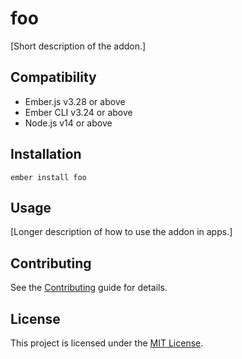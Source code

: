 foo
==============================================================================

[Short description of the addon.]


Compatibility
------------------------------------------------------------------------------

* Ember.js v3.28 or above
* Ember CLI v3.24 or above
* Node.js v14 or above


Installation
------------------------------------------------------------------------------

```
ember install foo
```


Usage
------------------------------------------------------------------------------

[Longer description of how to use the addon in apps.]


Contributing
------------------------------------------------------------------------------

See the [Contributing](CONTRIBUTING.md) guide for details.


License
------------------------------------------------------------------------------

This project is licensed under the [MIT License](LICENSE.md).
